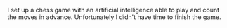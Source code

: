 I set up a chess game with an artificial intelligence able to play and count the moves in advance. 
Unfortunately I didn't have time to finish the game. 
